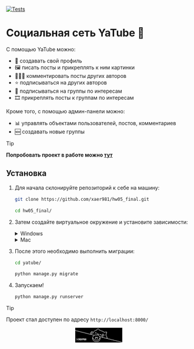 [![Tests](https://github.com/xaer981/hw05_final/actions/workflows/python-app.yml/badge.svg)](https://github.com/xaer981/hw05_final/actions/workflows/python-app.yml)

# Социальная сеть YaTube 📱

С помощью YaTube можно:
- 🙂 создавать свой профиль
- 🖼️ писать посты и прикреплять к ним картинки
- 🧑‍🤝‍🧑 комментировать посты других авторов
- ⭐ подписываться на других авторов
- 🌟 подписываться на группы по интересам
- 🎞️ прикреплять посты к группам по интересам

Кроме того, с помощью админ-панели можно:
- 📊 управлять объектами пользователей, постов, комментариев
- 🆕 создавать новые группы

> [!TIP]
> **Попробовать проект в работе можно [тут](http://yatube4k.pythonanywhere.com/)**


## Установка

1. Для начала склонируйте репозиторий к себе на машину:

   ```bash
   git clone https://github.com/xaer981/hw05_final.git
   ```

   ```bash
   cd hw05_final/
   ```

2. Затем создайте виртуальное окружение и установите зависимости:
   <details>
     <summary>Windows</summary>

     ```bash
     python -m venv venv
     ```

     ```bash
     source venv/Scripts/activate
     ```

     ```bash
     pip install -r requirements.txt
     ```
   </details>

   <details>
     <summary>Mac</summary>

      ```bash
      python3 -m venv venv
      ```

      ```bash
      source venv/bin/activate
      ```

      ```bash
      pip install -r requirements.txt
      ```
   </details>
3. После этого необходимо выполнить миграции:

   ```bash
   cd yatube/
   ```

   ```bash
   python manage.py migrate
   ```

4. Запускаем!

   ```bash
   python manage.py runserver
   ```

> [!TIP]
> Проект стал доступен по адресу `http://localhost:8000/`

<p align=center>
  <a href="url"><img src="https://github.com/xaer981/xaer981/blob/main/main_cat.gif" align="center" height="40" width="128"></a>
</p>
